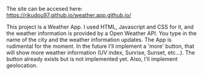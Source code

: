 The site can be accesed here: https://rikudou97.github.io/weather.app.github.io/

This project is a Weather App. I used HTML, Javascript and CSS for it, and the weather information is provided by a Open Weather API. You type in the name of the city and the weather information updates.
The App is rudimental for the moment. In the future I'll implement a 'more' button, that will show more weather information (UV index, Sunrise, Sunset, etc...). The button already exists but is not implemented yet. 
Also, I'll implement geolocation.
